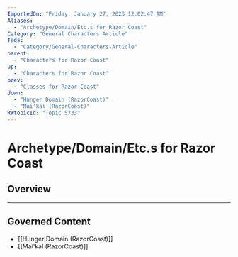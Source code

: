 ```yaml
---
ImportedOn: "Friday, January 27, 2023 12:02:47 AM"
Aliases:
  - "Archetype/Domain/Etc.s for Razor Coast"
Category: "General Characters Article"
Tags:
  - "Category/General-Characters-Article"
parent:
  - "Characters for Razor Coast"
up:
  - "Characters for Razor Coast"
prev:
  - "Classes for Razor Coast"
down:
  - "Hunger Domain (RazorCoast)"
  - "Mai'kal (RazorCoast)"
RWtopicId: "Topic_5733"
---
```

# Archetype/Domain/Etc.s for Razor Coast
## Overview
---
## Governed Content
- [[Hunger Domain (RazorCoast)]]
- [[Mai'kal (RazorCoast)]]

